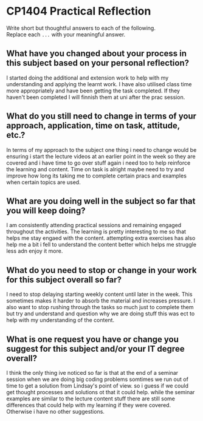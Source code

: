 # CP1404 Practical Reflection

Write short but thoughtful answers to each of the following.  
Replace each `...` with your meaningful answer.

## What have you changed about your process in this subject based on your personal reflection?

I started doing the additional and extension work to help with my understanding and applying the learnt work. I have also utilised class time more appropriately and have been getting the task completed. 
If they haven't been completed I will finnish them at uni after the prac session.

## What do you still need to change in terms of your approach, application, time on task, attitude, etc.?

In terms of my approach to the subject one thing i need to change would be ensuring i start the lecture videos at an earlier point in the week so they are covered and i have time to go over stuff again i need too to help reinforce the learning and content. 
Time on task is alright maybe need to try and improve how long its taking me to complete certain pracs and examples when certain topics are used. 

## What are you doing well in the subject so far that you will keep doing?

I am consistently attending practical sessions and remaining engaged throughout the activities. The learning is pretty interesting to me so that helps me stay engaed with the content.
attempting extra exercises has also help me a bit i fell to understand the content better which helps me struggle less adn enjoy it more.

## What do you need to stop or change in your work for this subject overall so far?

I need to stop delaying starting weekly content until later in the week. This sometimes makes it harder to absorb the material and increases pressure.
I also want to stop rushing through the tasks so much just to complete them but try and understand and question why we are doing stuff this was ect to help with my understanding of the content.  

## What is one request you have or change you suggest for this subject and/or your IT degree overall?

I think the only thing ive noticed so far is that at the end of a seminar session when we are doing big coding problems somtimes we run out of time to get a solution from Lindsay's point of view.
so i guess if we could get thought processes and solutions ot that it could help. while the seminar examples are similar to the lecture content stuff there are still some differences that could help with my learning if they were covered.
Otherwise i have no other suggestions. 